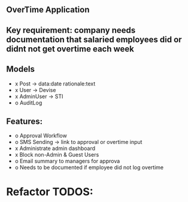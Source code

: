 ## OverTime Application

## Key requirement: company needs documentation that salaried employees did or didnt not get overtime each week

## Models
- x Post -> data:date rationale:text
- x User -> Devise
- x AdminUser -> STI
- o AuditLog

## Features:
- o Approval Workflow
- o SMS Sending -> link to approval or overtime input
- x Administrate admin dashboard
- x Block non-Admin & Guest Users
- o Email summary to managers for approva
- o Needs to be documented if employee did not log overtime

# Refactor TODOS:
